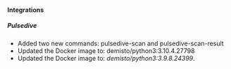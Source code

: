 
#### Integrations
##### Pulsedive
- Added two new commands: pulsedive-scan and pulsedive-scan-result
- Updated the Docker image to: demisto/python3:3.10.4.27798
- Updated the Docker image to: *demisto/python3:3.9.8.24399*.
